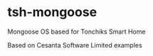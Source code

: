 # tsh-mongoose
Mongoose OS based for Tonchiks Smart Home

Based on Cesanta Software Limited examples
